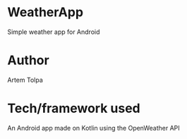 # WeatherApp

Simple weather app for Android

# Author

Artem Tolpa

# Tech/framework used

An Android app made on Kotlin using the OpenWeather API
